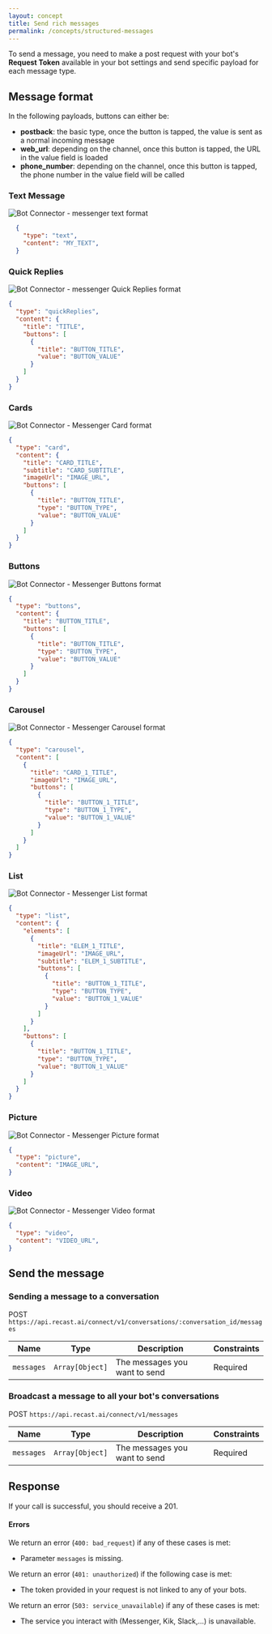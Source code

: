 ```yaml
---
layout: concept
title: Send rich messages
permalink: /concepts/structured-messages
---
```



To send a message, you need to make a post request with your bot's **Request Token** available in your bot settings and send specific payload for each message type.

<div class="mt2" />

## Message format

In the following payloads, buttons can either be:
* **postback**: the basic type, once the button is tapped, the value is sent as a normal incoming message
* **web_url**: depending on the channel, once this button is tapped, the URL in the value field is loaded
* **phone_number**: depending on the channel, once this button is tapped, the phone number in the value field will be called

<div class="mt2" />

### Text Message

<div class="flex flex-center mb3">
  <img
    src="https://cdn.recast.ai/website/bot-connector/recast-ai-bc-text.svg"
    class="custom mb2 mr4"
    alt="Bot Connector - messenger text format"
  />
  <div class="flex-grow" markdown="1">

  ~~~ json
    {
      "type": "text",
      "content": "MY_TEXT",
    }
  ~~~

  </div>
</div>

### Quick Replies

<div class="flex flex-center mb3">
  <img
    src="https://cdn.recast.ai/website/bot-connector/recast-ai-bc-quickreplies.svg"
    class="custom m0 mb2 mr4"
    alt="Bot Connector - messenger Quick Replies format"
  />

  <div class="flex-grow" markdown="1">

  ~~~ json
  {
    "type": "quickReplies",
    "content": {
      "title": "TITLE",
      "buttons": [
        {
          "title": "BUTTON_TITLE",
          "value": "BUTTON_VALUE"
        }
      ]
    }
  }
  ~~~

  </div>
</div>

### Cards

<div class="flex flex-center mb3">
  <img
    src="https://cdn.recast.ai/website/bot-connector/recast-ai-bc-cards.svg"
    class="custom m0 mb2 mr4"
    alt="Bot Connector - Messenger Card format"
  />

  <div class="flex-grow" markdown="1">

  ~~~ json
  {
    "type": "card",
    "content": {
      "title": "CARD_TITLE",
      "subtitle": "CARD_SUBTITLE",
      "imageUrl": "IMAGE_URL",
      "buttons": [
        {
          "title": "BUTTON_TITLE",
          "type": "BUTTON_TYPE",
          "value": "BUTTON_VALUE"
        }
      ]
    }
  }
  ~~~

  </div>
</div>

### Buttons

<div class="flex flex-center mb3">
  <img
    src="https://cdn.recast.ai/website/bot-connector/recast-ai-bc-buttons.svg"
    class="custom m0 mb2 mr4"
    alt="Bot Connector - Messenger Buttons format"
  />

  <div class="flex-grow" markdown="1">

  ~~~ json
  {
    "type": "buttons",
    "content": {
      "title": "BUTTON_TITLE",
      "buttons": [
        {
          "title": "BUTTON_TITLE",
          "type": "BUTTON_TYPE",
          "value": "BUTTON_VALUE"
        }
      ]
    }
  }
  ~~~

  </div>
</div>

### Carousel

<div class="flex flex-center mb3">
  <img
    src="https://cdn.recast.ai/website/bot-connector/recast-ai-bc-carousel-01.svg"
    class="custom m0 mb2 mr4"
    alt="Bot Connector - Messenger Carousel format"
  />

  <div class="flex-grow" markdown="1">

  ~~~ json
  {
    "type": "carousel",
    "content": [
      {
        "title": "CARD_1_TITLE",
        "imageUrl": "IMAGE_URL",
        "buttons": [
          {
            "title": "BUTTON_1_TITLE",
            "type": "BUTTON_1_TYPE",
            "value": "BUTTON_1_VALUE"
          }
        ]
      }
    ]
  }
  ~~~

  </div>
</div>

### List

<div class="flex flex-center mb3">
  <img
    src="https://cdn.recast.ai/website/bot-connector/recast-ai-bc-list.svg"
    class="custom m0 mb2 mr4"
    alt="Bot Connector - Messenger List format"
  />

  <div class="flex-grow" markdown="1">

  ~~~ json
  {
    "type": "list",
    "content": {
      "elements": [
        {
          "title": "ELEM_1_TITLE",
          "imageUrl": "IMAGE_URL",
          "subtitle": "ELEM_1_SUBTITLE",
          "buttons": [
            {
              "title": "BUTTON_1_TITLE",
              "type": "BUTTON_TYPE",
              "value": "BUTTON_1_VALUE"
            }
          ]
        }
      ],
      "buttons": [
        {
          "title": "BUTTON_1_TITLE",
          "type": "BUTTON_TYPE",
          "value": "BUTTON_1_VALUE"
        }
      ]
    }
  }
  ~~~

  </div>
</div>

### Picture

<div class="flex flex-center mb3">
  <img
    src="https://cdn.recast.ai/website/bot-connector/recast-ai-bc-image.svg"
    class="custom m0 mb2 mr4"
    alt="Bot Connector - Messenger Picture format"
  />

  <div class="flex-grow" markdown="1">

  ~~~ json
  {
    "type": "picture",
    "content": "IMAGE_URL",
  }
  ~~~

  </div>
</div>

### Video

<div class="flex flex-center mb3">
  <img
    src="https://cdn.recast.ai/website/bot-connector/recast-ai-bc-video.svg"
    class="custom m0 mb2 mr4"
    alt="Bot Connector - Messenger Video format"
  />

  <div class="flex-grow" markdown="1">

  ~~~ json
  {
    "type": "video",
    "content": "VIDEO_URL",
  }
  ~~~

  </div>
</div>

## Send the message

### Sending a message to a conversation

<span class='label label-post'>POST</span> `https://api.recast.ai/connect/v1/conversations/:conversation_id/messages`

| Name | Type | Description | Constraints |
| -----| ---- | ----------- | -------- |
| `messages` | `Array[Object]` | The messages you want to send | Required  |


### Broadcast a message to all your bot's conversations

<span class='label label-post'>POST</span> `https://api.recast.ai/connect/v1/messages`

| Name | Type | Description | Constraints |
| -----| ---- | ----------- | -------- |
| `messages` | `Array[Object]` | The messages you want to send | Required |

## Response

If your call is successful, you should receive a 201.


#### Errors

We return an error (`400: bad_request`) if any of these cases is met:

* Parameter `messages` is missing.

We return an error (`401: unauthorized`) if the following case is met:

* The token provided in your request is not linked to any of your bots.

We return an error (`503: service_unavailable`) if any of these cases is met:

* The service you interact with (Messenger, Kik, Slack,...) is unavailable.

